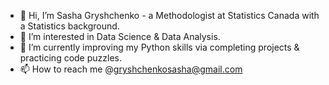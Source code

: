 - 👋 Hi, I’m Sasha Gryshchenko - a Methodologist at Statistics Canada with a Statistics background.
- 👀 I’m interested in Data Science & Data Analysis.
- 🌱 I’m currently improving my Python skills via completing projects & practicing code puzzles.
- 📫 How to reach me @gryshchenkosasha@gmail.com

<!---
sashagryshchenko/sashagryshchenko is a ✨ special ✨ repository because its `README.md` (this file) appears on your GitHub profile.
You can click the Preview link to take a look at your changes.
--->
